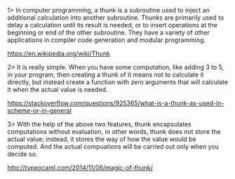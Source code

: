 1> In computer programming, a thunk is a subroutine used to inject an additional calculation into another subroutine. Thunks are primarily used to delay a calculation until its result is needed, or to insert operations at the beginning or end of the other subroutine. They have a variety of other applications in compiler code generation and modular programming.

https://en.wikipedia.org/wiki/Thunk

2> It is really simple. When you have some computation, like adding 3 to 5, in your program, then creating a thunk of it means not to calculate it directly, but instead create a function with zero arguments that will calculate it when the actual value is needed.

https://stackoverflow.com/questions/925365/what-is-a-thunk-as-used-in-scheme-or-in-general

3> With the help of the above two features, thunk encapsulates computations without evaluation, in other words, thunk does not store the actual value; instead, it stores the way of how the value would be computed. And the actual compuations will be carried out only when you decide so.

http://typeocaml.com/2014/11/06/magic-of-thunk/
